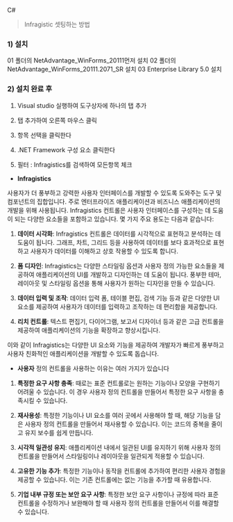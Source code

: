 C# 

>  Infragistic  셋팅하는 방법



### 1) 설치 


01 폴더의 NetAdvantage_WinForms_20111먼저 설치
02 폴더의 NetAdvantage_WinForms_20111.2071_SR 설치
03 Enterprise Library 5.0 설치


### 2) 설치 완료 후


1) Visual studio 실행하여 도구상자에 하나의 탭 추가 

2) 탭 추가하여 오른쪽 마우스 클릭 

3)  항목 선택을 클릭한다

4) .NET Framework 구성 요소 클릭한다

5)  필터 : Infragistics를 검색하여 모든항목 체크



-   **Infragistics**

사용자가 더 풍부하고 강력한 사용자 인터페이스를 개발할 수 있도록 도와주는 도구 및 컴포넌트의 집합입니다. 주로 엔터프라이즈 애플리케이션과 비즈니스 애플리케이션의 개발을 위해 사용됩니다. Infragistics 컨트롤은 사용자 인터페이스를 구성하는 데 도움이 되는 다양한 요소들을 포함하고 있습니다. 몇 가지 주요 용도는 다음과 같습니다:

1) **데이터 시각화**: Infragistics 컨트롤은 데이터를 시각적으로 표현하고 분석하는 데 도움이 됩니다. 그래프, 차트, 그리드 등을 사용하여 데이터를 보다 효과적으로 표현하고 사용자가 데이터를 이해하고 상호 작용할 수 있도록 합니다.
    
2) **폼 디자인**: Infragistics는 다양한 스타일링 옵션과 사용자 정의 가능한 요소들을 제공하여 애플리케이션의 UI를 개발하고 디자인하는 데 도움이 됩니다. 풍부한 테마, 레이아웃 및 스타일링 옵션을 통해 사용자가 원하는 디자인을 만들 수 있습니다.
    
3) **데이터 입력 및 조작**: 데이터 입력 폼, 테이블 편집, 검색 기능 등과 같은 다양한 UI 요소를 제공하여 사용자가 데이터를 입력하고 조작하는 데 편리함을 제공합니다.
    
4) **리치 컨트롤**: 텍스트 편집기, 다이어그램, 보고서 디자이너 등과 같은 고급 컨트롤을 제공하여 애플리케이션의 기능을 확장하고 향상시킵니다.
    

이와 같이 Infragistics는 다양한 UI 요소와 기능을 제공하여 개발자가 빠르게 풍부하고 사용자 친화적인 애플리케이션을 개발할 수 있도록 돕습니다.



-  **사용자** 정의 컨트롤을 사용하는 이유는 여러 가지가 있습니다

1) **특정한 요구 사항 충족**: 때로는 표준 컨트롤로는 원하는 기능이나 모양을 구현하기 어려울 수 있습니다. 이 경우 사용자 정의 컨트롤을 만들어서 특정한 요구 사항을 충족시킬 수 있습니다.
    
2) **재사용성**: 특정한 기능이나 UI 요소를 여러 곳에서 사용해야 할 때, 해당 기능을 담은 사용자 정의 컨트롤을 만들어서 재사용할 수 있습니다. 이는 코드의 중복을 줄이고 유지 보수를 쉽게 만듭니다.
    
3) **시각적 일관성 유지**: 애플리케이션 내에서 일관된 UI를 유지하기 위해 사용자 정의 컨트롤을 만들어서 스타일링이나 레이아웃을 일관되게 적용할 수 있습니다.
    
4) **고유한 기능 추가**: 특정한 기능이나 동작을 컨트롤에 추가하여 편리한 사용자 경험을 제공할 수 있습니다. 이는 기존 컨트롤에는 없는 기능을 추가할 때 유용합니다.
    
5) **기업 내부 규정 또는 보안 요구 사항**: 특정한 보안 요구 사항이나 규정에 따라 표준 컨트롤을 수정하거나 보완해야 할 때 사용자 정의 컨트롤을 만들어서 이를 해결할 수 있습니다.
    








